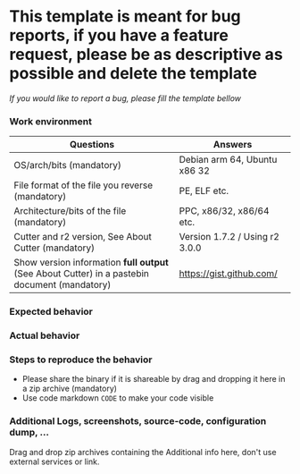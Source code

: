 # This template is meant for bug reports, if you have a feature request, please be as descriptive as possible and delete the template

*If you would like to report a bug, please fill the template bellow*

### Work environment

| Questions                                            | Answers
|------------------------------------------------------|--------------------
| OS/arch/bits (mandatory)                             | Debian arm 64, Ubuntu x86 32
| File format of the file you reverse (mandatory)      | PE, ELF etc.
| Architecture/bits of the file (mandatory)            | PPC, x86/32, x86/64 etc.
| Cutter and r2 version, See About Cutter (mandatory)  | Version 1.7.2 / Using r2 3.0.0
| Show version information **full output** (See About Cutter) in a pastebin document (mandatory) | https://gist.github.com/

### Expected behavior

### Actual behavior

### Steps to reproduce the behavior 
- Please share the binary if it is shareable by drag and dropping it here in a zip archive (mandatory)
- Use code markdown `CODE` to make your code visible

### Additional Logs, screenshots, source-code,  configuration dump, ...

Drag and drop zip archives containing the Additional info here, don't use external services or link.
